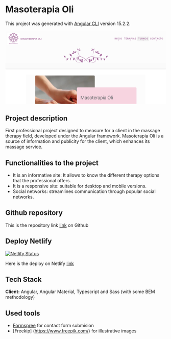 # Masoterapia Oli

This project was generated with [Angular CLI](https://github.com/angular/angular-cli) version 15.2.2.

![Masoterapia Oli](Masoterapia_Oli.png)
## Project description
First professional project designed to measure for a client in the massage therapy field, developed under the Angular framework.
Masoterapia Oli is a source of information and publicity for the client, which enhances its massage service.
## Functionalities to the project
- It is an informative site: It allows to know the different therapy options that the professional offers.
- It is a responsive site: suitable for desktop and mobile versions.
- Social networks: streamlines communication through popular social networks.
## Github repository
This is the repository link [link](https://github.com/Afalkenhagen/PortfolioDev) on Github
## Deploy Netlify
[![Netlify Status](https://api.netlify.com/api/v1/badges/5a180dd9-3a6c-44c2-8807-92fa74500ef3/deploy-status)](https://app.netlify.com/sites/masoterapiaoli/deploys)

Here is the deploy on Netlify [link](https://masoterapiaoli.netlify.app/)
## Tech Stack
**Client:** Angular, Angular Material, Typescript and Sass (with some BEM methodology) 
## Used tools
- [Formspree](https://formspree.io/) for contact form submision
- [Freekip] (https://www.freepik.com/) for illustrative images

